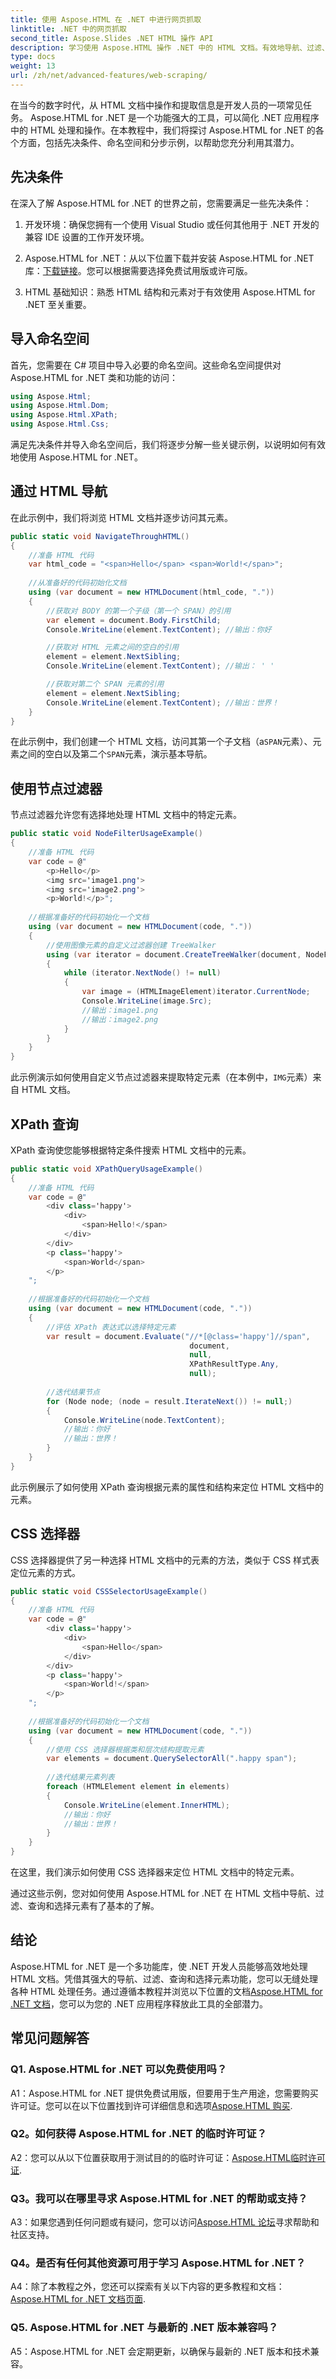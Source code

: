 ```yaml
---
title: 使用 Aspose.HTML 在 .NET 中进行网页抓取
linktitle: .NET 中的网页抓取
second_title: Aspose.Slides .NET HTML 操作 API
description: 学习使用 Aspose.HTML 操作 .NET 中的 HTML 文档。有效地导航、过滤、查询和选择元素以增强 Web 开发。
type: docs
weight: 13
url: /zh/net/advanced-features/web-scraping/
---
```


在当今的数字时代，从 HTML 文档中操作和提取信息是开发人员的一项常见任务。 Aspose.HTML for .NET 是一个功能强大的工具，可以简化 .NET 应用程序中的 HTML 处理和操作。在本教程中，我们将探讨 Aspose.HTML for .NET 的各个方面，包括先决条件、命名空间和分步示例，以帮助您充分利用其潜力。

## 先决条件

在深入了解 Aspose.HTML for .NET 的世界之前，您需要满足一些先决条件：

1. 开发环境：确保您拥有一个使用 Visual Studio 或任何其他用于 .NET 开发的兼容 IDE 设置的工作开发环境。

2.  Aspose.HTML for .NET：从以下位置下载并安装 Aspose.HTML for .NET 库：[下载链接](https://releases.aspose.com/html/net/)。您可以根据需要选择免费试用版或许可版。

3. HTML 基础知识：熟悉 HTML 结构和元素对于有效使用 Aspose.HTML for .NET 至关重要。

## 导入命名空间

首先，您需要在 C# 项目中导入必要的命名空间。这些命名空间提供对 Aspose.HTML for .NET 类和功能的访问：

```csharp
using Aspose.Html;
using Aspose.Html.Dom;
using Aspose.Html.XPath;
using Aspose.Html.Css;
```

满足先决条件并导入命名空间后，我们将逐步分解一些关键示例，以说明如何有效地使用 Aspose.HTML for .NET。

## 通过 HTML 导航

在此示例中，我们将浏览 HTML 文档并逐步访问其元素。

```csharp
public static void NavigateThroughHTML()
{
    //准备 HTML 代码
    var html_code = "<span>Hello</span> <span>World!</span>";
    
    //从准备好的代码初始化文档
    using (var document = new HTMLDocument(html_code, "."))
    {
        //获取对 BODY 的第一个子级（第一个 SPAN）的引用
        var element = document.Body.FirstChild;
        Console.WriteLine(element.TextContent); //输出：你好

        //获取对 HTML 元素之间的空白的引用
        element = element.NextSibling;
        Console.WriteLine(element.TextContent); //输出： ' '

        //获取对第二个 SPAN 元素的引用
        element = element.NextSibling;
        Console.WriteLine(element.TextContent); //输出：世界！
    }
}
```

在此示例中，我们创建一个 HTML 文档，访问其第一个子文档（a`SPAN`元素）、元素之间的空白以及第二个`SPAN`元素，演示基本导航。

## 使用节点过滤器

节点过滤器允许您有选择地处理 HTML 文档中的特定元素。

```csharp
public static void NodeFilterUsageExample()
{
    //准备 HTML 代码
    var code = @"
        <p>Hello</p>
        <img src='image1.png'>
        <img src='image2.png'>
        <p>World!</p>";
    
    //根据准备好的代码初始化一个文档
    using (var document = new HTMLDocument(code, "."))
    {
        //使用图像元素的自定义过滤器创建 TreeWalker
        using (var iterator = document.CreateTreeWalker(document, NodeFilter.SHOW_ALL, new OnlyImageFilter()))
        {
            while (iterator.NextNode() != null)
            {
                var image = (HTMLImageElement)iterator.CurrentNode;
                Console.WriteLine(image.Src);
                //输出：image1.png
                //输出：image2.png
            }
        }
    }
}
```

此示例演示如何使用自定义节点过滤器来提取特定元素（在本例中，`IMG`元素）来自 HTML 文档。

## XPath 查询

XPath 查询使您能够根据特定条件搜索 HTML 文档中的元素。

```csharp
public static void XPathQueryUsageExample()
{
    //准备 HTML 代码
    var code = @"
        <div class='happy'>
            <div>
                <span>Hello!</span>
            </div>
        </div>
        <p class='happy'>
            <span>World</span>
        </p>
    ";
    
    //根据准备好的代码初始化一个文档
    using (var document = new HTMLDocument(code, "."))
    {
        //评估 XPath 表达式以选择特定元素
        var result = document.Evaluate("//*[@class='happy']//span",
                                        document,
                                        null,
                                        XPathResultType.Any,
                                        null);
        
        //迭代结果节点
        for (Node node; (node = result.IterateNext()) != null;)
        {
            Console.WriteLine(node.TextContent);
            //输出：你好
            //输出：世界！
        }
    }
}
```

此示例展示了如何使用 XPath 查询根据元素的属性和结构来定位 HTML 文档中的元素。

## CSS 选择器

CSS 选择器提供了另一种选择 HTML 文档中的元素的方法，类似于 CSS 样式表定位元素的方式。

```csharp
public static void CSSSelectorUsageExample()
{
    //准备 HTML 代码
    var code = @"
        <div class='happy'>
            <div>
                <span>Hello</span>
            </div>
        </div>
        <p class='happy'>
            <span>World!</span>
        </p>
    ";
    
    //根据准备好的代码初始化一个文档
    using (var document = new HTMLDocument(code, "."))
    {
        //使用 CSS 选择器根据类和层次结构提取元素
        var elements = document.QuerySelectorAll(".happy span");
        
        //迭代结果元素列表
        foreach (HTMLElement element in elements)
        {
            Console.WriteLine(element.InnerHTML);
            //输出：你好
            //输出：世界！
        }
    }
}
```

在这里，我们演示如何使用 CSS 选择器来定位 HTML 文档中的特定元素。

通过这些示例，您对如何使用 Aspose.HTML for .NET 在 HTML 文档中导航、过滤、查询和选择元素有了基本的了解。

## 结论

Aspose.HTML for .NET 是一个多功能库，使 .NET 开发人员能够高效地处理 HTML 文档。凭借其强大的导航、过滤、查询和选择元素功能，您可以无缝处理各种 HTML 处理任务。通过遵循本教程并浏览以下位置的文档[Aspose.HTML for .NET 文档](https://reference.aspose.com/html/net/)，您可以为您的 .NET 应用程序释放此工具的全部潜力。

## 常见问题解答

### Q1. Aspose.HTML for .NET 可以免费使用吗？

 A1：Aspose.HTML for .NET 提供免费试用版，但要用于生产用途，您需要购买许可证。您可以在以下位置找到许可详细信息和选项[Aspose.HTML 购买](https://purchase.aspose.com/buy).

### Q2。如何获得 Aspose.HTML for .NET 的临时许可证？

 A2：您可以从以下位置获取用于测试目的的临时许可证：[Aspose.HTML临时许可证](https://purchase.aspose.com/temporary-license/).

### Q3。我可以在哪里寻求 Aspose.HTML for .NET 的帮助或支持？

 A3：如果您遇到任何问题或有疑问，您可以访问[Aspose.HTML 论坛](https://forum.aspose.com/)寻求帮助和社区支持。

### Q4。是否有任何其他资源可用于学习 Aspose.HTML for .NET？

 A4：除了本教程之外，您还可以探索有关以下内容的更多教程和文档：[Aspose.HTML for .NET 文档页面](https://reference.aspose.com/html/net/).

### Q5. Aspose.HTML for .NET 与最新的 .NET 版本兼容吗？

A5：Aspose.HTML for .NET 会定期更新，以确保与最新的 .NET 版本和技术兼容。